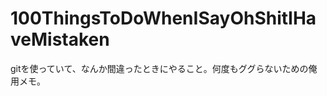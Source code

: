 100ThingsToDoWhenISayOhShitIHaveMistaken
========================================

gitを使っていて、なんか間違ったときにやること。何度もググらないための俺用メモ。
